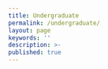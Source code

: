 ```yaml
---
title: Undergraduate
permalink: /undergraduate/
layout: page
keywords: ''
description: >-
published: true
---
```



